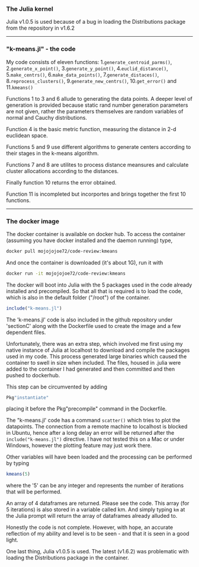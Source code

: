 ### The Julia kernel ###

Julia v1.0.5 is used because of a bug in loading the Distributions package from the repository in v1.6.2

---


### "k-means.jl" - the code

My code consists of eleven functions:
1.`generate_centroid_parms()`,
2.`generate_x_point()`,
3.`generate_y_point()`,
4.`euclid_distance()`,
5.`make_centrs()`,
6.`make_data_points()`,
7.`generate_distaces()`,
8.`reprocess_clusters()`,
9.`generate_new_centrs()`,
10.`get_error()` and
11.`kmeans()`

Functions 1 to 3 and 6 allude to generating the data points. A deeper level of generation is provided because static rand number generation parameters are not given, rather the parameters themselves are random variables of normal and Cauchy distributions.

Function 4 is the basic metric function, measuring the distance in 2-d euclidean space.

Functions 5 and 9 use different algorithms to generate centers according to their stages in the k-means algorithm.

Functions 7 and 8 are utilites to process distance meansures and calculate cluster allocations according to the distances.

Finally function 10 returns the error obtained.

Function 11 is incompleted but incorportes and brings together the first 10 functions.

---

### The docker image ###

The docker container is available on docker hub.
To access the container (assuming you have docker installed and the daemon running)
type,
```sh
docker pull mojojojoe72/code-review:kmeans 
```
And once the container is downloaded (it's about 1G), run it with
```sh
docker run -it mojojojoe72/code-review:kmeans
```

The docker will boot into Julia with the 5 packages used in the code already installed and precompiled.
So that all that is required is to load the code, which is also in the default folder ("/root") of the container.
```Julia 
include("k-means.jl")
```
The 'k-means.jl' code is also included in the github repository under 'sectionC' along with the Dockerfile used to create the image and a few dependent files.

Unfortunately, there was an extra step, which involved me first using my native instance of Julia at localhost to download and compile the packages used in my code. This process generated large binaries which caused the container to swell in size when included. The files, housed in .julia were added to the container I had generated and then committed and then pushed to dockerhub.

This step can be circumvented by adding 
```julia
Pkg"instantiate"
```
placing it before the Pkg"precompile" command in the Dockerfile.

The "k-means.jl' code has a command `scatter()` which tries to plot the datapoints. The connection from a remote machine to localhost is blocked in Ubuntu, hence after a long delay an error will be returned after the `include("k-means.jl")` directive. I have not tested this on a Mac or under Windows, however the plotting feature may just work there.

Other variables will have been loaded and the processing can be performed by typing
```julia
kmeans(5)
```
where the '5' can be any integer and represents the number of iterations that will be performed.

An array of 4 dataframes are returned. Please see the code. This array (for 5 iterations) is also stored in a variable called km. And simply typing `km` at the Julia prompt will return the array of dataframes already alluded to.

Honestly the code is not complete. However, with hope, an accurate reflection of my ability and level is to be seen - and that it is seen in a good light. 

One last thing, Julia v1.0.5 is used. The latest (v1.6.2) was problematic with loading the Distributions package in the container.
